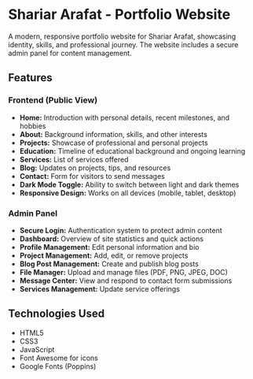 # Shariar Arafat - Portfolio Website

A modern, responsive portfolio website for Shariar Arafat, showcasing identity, skills, and professional journey. The website includes a secure admin panel for content management.

## Features

### Frontend (Public View)
- **Home:** Introduction with personal details, recent milestones, and hobbies
- **About:** Background information, skills, and other interests
- **Projects:** Showcase of professional and personal projects
- **Education:** Timeline of educational background and ongoing learning
- **Services:** List of services offered
- **Blog:** Updates on projects, tips, and resources
- **Contact:** Form for visitors to send messages
- **Dark Mode Toggle:** Ability to switch between light and dark themes
- **Responsive Design:** Works on all devices (mobile, tablet, desktop)

### Admin Panel
- **Secure Login:** Authentication system to protect admin content
- **Dashboard:** Overview of site statistics and quick actions
- **Profile Management:** Edit personal information and bio
- **Project Management:** Add, edit, or remove projects
- **Blog Post Management:** Create and publish blog posts
- **File Manager:** Upload and manage files (PDF, PNG, JPEG, DOC)
- **Message Center:** View and respond to contact form submissions
- **Services Management:** Update service offerings

## Technologies Used
- HTML5
- CSS3
- JavaScript
- Font Awesome for icons
- Google Fonts (Poppins) 